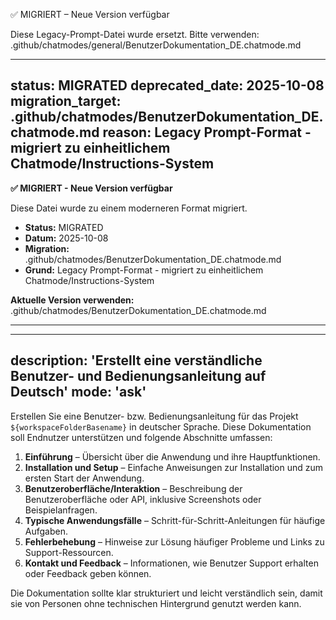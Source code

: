 ✅ MIGRIERT – Neue Version verfügbar

Diese Legacy-Prompt-Datei wurde ersetzt.
Bitte verwenden: .github/chatmodes/general/BenutzerDokumentation_DE.chatmode.md

---
status: MIGRATED
deprecated_date: 2025-10-08
migration_target: .github/chatmodes/BenutzerDokumentation_DE.chatmode.md
reason: Legacy Prompt-Format - migriert zu einheitlichem Chatmode/Instructions-System
---

**✅ MIGRIERT - Neue Version verfügbar**

Diese Datei wurde zu einem moderneren Format migriert.

- **Status:** MIGRATED
- **Datum:** 2025-10-08
- **Migration:** .github/chatmodes/BenutzerDokumentation_DE.chatmode.md
- **Grund:** Legacy Prompt-Format - migriert zu einheitlichem Chatmode/Instructions-System

**Aktuelle Version verwenden:** .github/chatmodes/BenutzerDokumentation_DE.chatmode.md

---

---
description: 'Erstellt eine verständliche Benutzer- und Bedienungsanleitung auf Deutsch'
mode: 'ask'
---

Erstellen Sie eine Benutzer- bzw. Bedienungsanleitung für das Projekt `${workspaceFolderBasename}` in deutscher Sprache. Diese Dokumentation soll Endnutzer unterstützen und folgende Abschnitte umfassen:

1. **Einführung** – Übersicht über die Anwendung und ihre Hauptfunktionen.
2. **Installation und Setup** – Einfache Anweisungen zur Installation und zum ersten Start der Anwendung.
3. **Benutzeroberfläche/Interaktion** – Beschreibung der Benutzeroberfläche oder API, inklusive Screenshots oder Beispielanfragen.
4. **Typische Anwendungsfälle** – Schritt-für-Schritt-Anleitungen für häufige Aufgaben.
5. **Fehlerbehebung** – Hinweise zur Lösung häufiger Probleme und Links zu Support-Ressourcen.
6. **Kontakt und Feedback** – Informationen, wie Benutzer Support erhalten oder Feedback geben können.

Die Dokumentation sollte klar strukturiert und leicht verständlich sein, damit sie von Personen ohne technischen Hintergrund genutzt werden kann.